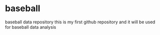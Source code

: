 # baseball
baseball data repository
this is my first github repository and it will be used for baseball data analysis
